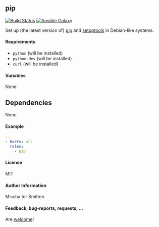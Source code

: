 ## pip

[![Build Status](https://travis-ci.org/Oefenweb/ansible-pip.svg?branch=master)](https://travis-ci.org/Oefenweb/ansible-pip) [![Ansible Galaxy](http://img.shields.io/badge/ansible--galaxy-pip-blue.svg)](https://galaxy.ansible.com/tersmitten/pip)

Set up (the latest version of) [pip](https://pypi.python.org/pypi/pip) and [setuptools](https://pypi.python.org/pypi/setuptools) in Debian-like systems.

#### Requirements

* `python` (will be installed)
* `python-dev` (will be installed)
* `curl` (will be installed)

#### Variables

None

## Dependencies

None

#### Example

```yaml
---
- hosts: all
  roles:
    - pip
```

#### License

MIT

#### Author Information

Mischa ter Smitten

#### Feedback, bug-reports, requests, ...

Are [welcome](https://github.com/Oefenweb/ansible-pip/issues)!
